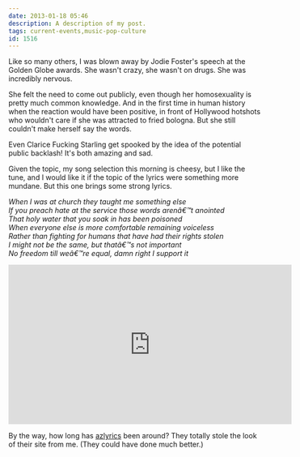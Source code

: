 ```yaml
---
date: 2013-01-18 05:46
description: A description of my post.
tags: current-events,music-pop-culture
id: 1516
---
```

Like so many others, I was blown away by Jodie Foster's speech at the Golden Globe awards.  She wasn't crazy, she wasn't on drugs.  She was incredibly nervous.

She felt the need to come out publicly, even though her homosexuality is pretty much common knowledge.  And in the first time in human history when the reaction would have been positive, in front of Hollywood hotshots who wouldn't care if she was attracted to fried bologna.  But she still couldn't make herself say the words.

Even Clarice Fucking Starling get spooked by the idea of the potential public backlash!  It's both amazing and sad.  

Given the topic, my song selection this morning is cheesy, but I like the tune, and I would like it if the topic of the lyrics were something more mundane.  But this one brings some strong lyrics.
<!--more-->
<i>When I was at church they taught me something else<br />
If you preach hate at the service those words arenâ€™t anointed<br />
That holy water that you soak in has been poisoned<br />
When everyone else is more comfortable remaining voiceless<br />
Rather than fighting for humans that have had their rights stolen<br />
I might not be the same, but thatâ€™s not important<br />
No freedom till weâ€™re equal, damn right I support it</i>

<iframe width="560" height="315" src="http://www.youtube.com/embed/hlVBg7_08n0" frameborder="0" allowfullscreen></iframe>

By the way, how long has <a href="http://azlyrics.com" target="_blank">azlyrics</a> been around?  They totally stole the look of their site from me.  (They could have done much better.)
